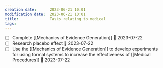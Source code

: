 ```yaml
---
creation date:		2023-06-21 10:01
modification date:	2023-06-21 10:01
title: 				Tasks relating to medical
tags:
---
```

- [ ] Complete [[Mechanics of Evidence Generation]] 📅 2023-07-22
- [ ] Research placebo effect 📅 2023-07-22
- [ ] Use the [[Mechanics of Evidence Generation]] to develop experiments for using formal systems to increase the effectiveness of  [[Medical Procedures]] 📅 2023-07-22